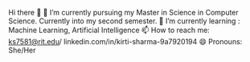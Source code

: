 Hi there 👋
🔭 I’m currently pursuing my Master in Science in Computer Science. Currently into my second semester.
🌱 I’m currently learning : Machine Learning, Artificial Intelligence
📫 How to reach me: ks7581@rit.edu/ linkedin.com/in/kirti-sharma-9a7920194
😄 Pronouns: She/Her

